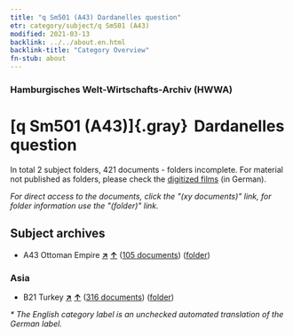 ```yaml
---
title: "q Sm501 (A43) Dardanelles question"
etr: category/subject/q Sm501 (A43)
modified: 2021-03-13
backlink: ../../about.en.html
backlink-title: "Category Overview"
fn-stub: about
---
```


### Hamburgisches Welt-Wirtschafts-Archiv (HWWA)
# [q Sm501 (A43)]{.gray}&#8201; Dardanelles question&#160; 





In total 2 subject folders, 421 documents - folders incomplete.
For material not published as folders, please check the [digitized films](/film/h1_sh) (in German).

_For direct access to the documents, click the "(xy documents)" link, for folder information use the "(folder)" link._

## Subject archives


- A43 Ottoman Empire [**&nearr;**](../../../geo/i/141034/about.en.html "Ottoman Empire (all folders)") [**&uarr;**](../../../geo/about.en.html#A43 "Country category system") (<a href="https://pm20.zbw.eu/dfgview/sh/141034,146008" title="about: Ottoman Empire : Dardanelles question" target="_blank">105 documents</a>) ([folder](http://purl.org/pressemappe20/folder/sh/141034,146008))

### Asia

- B21 Turkey [**&nearr;**](../../../geo/i/141111/about.en.html "Turkey (all folders)") [**&uarr;**](../../../geo/about.en.html#B21 "Country category system") (<a href="https://pm20.zbw.eu/dfgview/sh/141111,146008" title="about: Turkey : Dardanelles question" target="_blank">316 documents</a>) ([folder](http://purl.org/pressemappe20/folder/sh/141111,146008))


_* The English category label is an unchecked automated translation of the German label._

